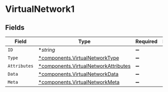 # VirtualNetwork1


## Fields

| Field                                                                                       | Type                                                                                        | Required                                                                                    | Description                                                                                 |
| ------------------------------------------------------------------------------------------- | ------------------------------------------------------------------------------------------- | ------------------------------------------------------------------------------------------- | ------------------------------------------------------------------------------------------- |
| `ID`                                                                                        | **string*                                                                                   | :heavy_minus_sign:                                                                          | N/A                                                                                         |
| `Type`                                                                                      | [*components.VirtualNetworkType](../../models/components/virtualnetworktype.md)             | :heavy_minus_sign:                                                                          | N/A                                                                                         |
| `Attributes`                                                                                | [*components.VirtualNetworkAttributes](../../models/components/virtualnetworkattributes.md) | :heavy_minus_sign:                                                                          | N/A                                                                                         |
| `Data`                                                                                      | [*components.VirtualNetworkData](../../models/components/virtualnetworkdata.md)             | :heavy_minus_sign:                                                                          | N/A                                                                                         |
| `Meta`                                                                                      | [*components.VirtualNetworkMeta](../../models/components/virtualnetworkmeta.md)             | :heavy_minus_sign:                                                                          | N/A                                                                                         |